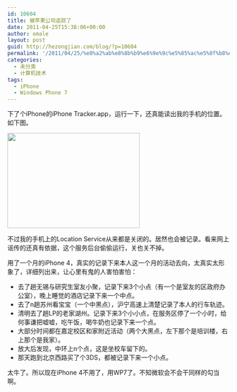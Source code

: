 ```yaml
---
id: 10604
title: 被苹果公司追踪了
date: 2011-04-25T15:38:06+00:00
author: omale
layout: post
guid: http://hezongjian.com/blog/?p=10604
permalink: '/2011/04/25/%e8%a2%ab%e8%8b%b9%e6%9e%9c%e5%85%ac%e5%8f%b8%e8%bf%bd%e8%b8%aa%e4%ba%86/'
categories:
  - 未分类
  - 计算机技术
tags:
  - iPhone
  - Windows Phone 7
---
```

下了个iPhone的iPhone Tracker.app，运行一下，还真能读出我的手机的位置。如下图。

[<img alt="" class="aligncenter size-medium wp-image-10605" height="215" src="http://localhost/hezongjian/wp-content/uploads/2011/04/track-300x215.png" title="track" width="300" srcset="http://localhost/hezongjian/wp-content/uploads/2011/04/track-300x215.png 300w, http://localhost/hezongjian/wp-content/uploads/2011/04/track-768x551.png 768w, http://localhost/hezongjian/wp-content/uploads/2011/04/track.png 937w" sizes="(max-width: 300px) 100vw, 300px" />](http://localhost/hezongjian/wp-content/uploads/2011/04/track.png)

不过我的手机上的Location Service从来都是关闭的。居然也会被记录。看来网上谣传的还真有依据，这个服务后台偷偷运行，关也关不掉。

用了一个月的iPhone 4，真实的记录下来本人这一个月的活动去向，太真实太形象了，详细列出来，让心里有鬼的人害怕害怕：

  * 去了趟无锡与研究生室友小聚，记录下来3个小点（有一个是室友的区政府办公室），晚上睡觉的酒店记录下来一个中点。
  * 去了n趟苏州看宝宝（一个中黑点），沪宁高速上清楚记录了本人的行车轨迹。
  * 清明去了趟LP的老家湖州。记录下来3个小小点，在服务区停了一个小时，给何事谦把嘘嘘，吃午饭，喝牛奶也记录下来一个点。
  * 大部分时间都在嘉定校区和家附近活动（两个大黑点，左下那个是培训楼，右上那个是我家）。
  * 放大后发现，中环上n个点，这是坐校车留下的。
  * 那天跑到北京西路买了个3DS，都被记录下来一个小点。

太牛了。所以现在iPhone 4不用了，用WP7了。不知微软会不会干同样的勾当啊。